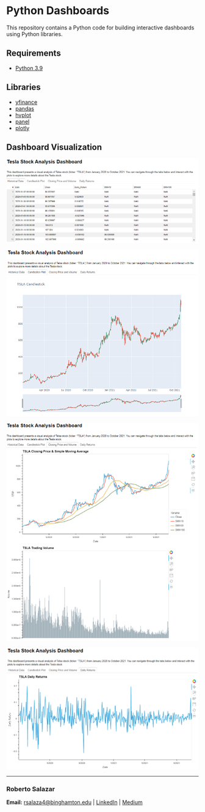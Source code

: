# Python Dashboards
This repository contains a Python code for building interactive dashboards using Python libraries.

## Requirements

* [Python 3.9](https://www.python.org/)

## Libraries

* [yfinance](https://github.com/ranaroussi/yfinance)
* [pandas](https://pandas.pydata.org/)
* [hvplot](https://hvplot.holoviz.org/)
* [panel](https://panel.holoviz.org/)
* [plotly](https://plotly.com/)

## Dashboard Visualization

![Welcome Tab](https://github.com/rsalaza4/Python-Dashboards/blob/main/Images/Welcome_tab.PNG)

![Candlestick Plot Tab](https://github.com/rsalaza4/Python-Dashboards/blob/main/Images/Candlestick_Plot_tab.PNG)

![Closing Price and Volume Tab](https://github.com/rsalaza4/Python-Dashboards/blob/main/Images/Closing_Price_and_Volume_tab.PNG)

![Daily Returns Tab](https://github.com/rsalaza4/Python-Dashboards/blob/main/Images/Daily_Returns_tab.PNG)

---

### Roberto Salazar

**Email:** rsalaza4@binghamton.edu | [LinkedIn](https://www.linkedin.com/in/roberto-salazar-reyna/) | [Medium](https://robertosalazarr.medium.com/)

